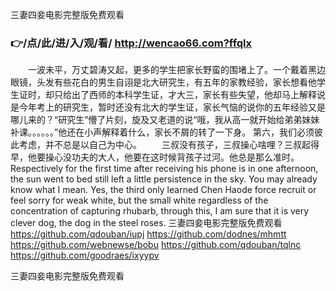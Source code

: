 
 三妻四妾电影完整版免费观看




### 👉/点/此/进/入/观/看/ http://wencao66.com?ffqlx




　　一波未平，万丈碧涛又起，更多的学生把家长野蛮的围堵上了。一个戴着黑边眼镜，头发有些花白的男生自诩是北大研究生，有五年的家教经验，家长想看他学生证时，却只给出了西师的本科学生证，才大三，家长有些失望，他却马上解释说是今年考上的研究生，暂时还没有北大的学生证，家长气恼的说你的五年经验又是哪儿来的？“研究生”懵了片刻，旋及又老道的说“哦，我从高一就开始给弟弟妹妹补课。。。。。。”他还在小声解释着什么，家长不屑的转了一下身。
第六，我们必须彼此考虑，并不总是以自己为中心。
　　三叔没有孩子，三叔操心啥哩？三叔起得早，他要操心没功夫的大人，他要在这时候背孩子过河。他总是那么准时。
Respectively for the first time after receiving his phone is in one afternoon, the sun went to bed still left a little persistence in the sky.
You may already know what I mean.
Yes, the third only learned Chen Haode force recruit or feel sorry for weak white, but the small white regardless of the concentration of capturing rhubarb, through this, I am sure that it is very clever dog, the dog in the steel roses.
 三妻四妾电影完整版免费观看 https://github.com/qdouban/iupj
https://github.com/dodnes/mhmtt
https://github.com/webnewse/bobu
https://github.com/qdouban/tqlnc
https://github.com/goodraes/ixyypv





三妻四妾电影完整版免费观看
